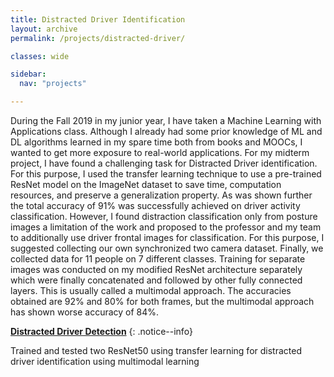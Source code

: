 ```yaml
---
title: Distracted Driver Identification
layout: archive
permalink: /projects/distracted-driver/

classes: wide

sidebar:
  nav: "projects"

---
```


During the Fall 2019 in my junior year, I have taken a Machine Learning with Applications class. Although I already had some prior knowledge of ML and DL algorithms learned in my spare time both from books and MOOCs, I wanted to get more exposure to real-world applications. For my midterm project, I have found a challenging task for Distracted Driver identification. For this purpose, I used the transfer learning technique to use a pre-trained ResNet model on the ImageNet dataset to save time, computation resources, and preserve a generalization property. As was shown further the total accuracy of 91% was successfully achieved on driver activity classification. However, I found distraction classification only from posture images a limitation of the work and proposed to the professor and my team to additionally use driver frontal images for classification. For this purpose, I suggested collecting our own synchronized two camera dataset. Finally, we collected data for 11 people on 7 different classes. Training for separate images was conducted on my modified ResNet architecture separately which were finally concatenated and followed by other fully connected layers. This is usually called a multimodal approach. The accuracies obtained are 92% and 80% for both frames, but the multimodal approach has shown worse accuracy of 84%. 

<i class="fab fa-fw fa-github"></i> [**Distracted Driver Detection**](https://github.com/kurshakuz/distracted_driver_detection)
{: .notice--info}

Trained and tested two ResNet50 using transfer learning for distracted driver identification using multimodal learning
